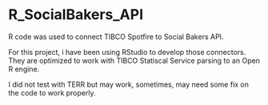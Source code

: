 # R_SocialBakers_API
R code was used to connect TIBCO Spotfire to Social Bakers API.

For this project, i have been using RStudio to develop those connectors.
They are optimized to work with TIBCO Statiscal Service parsing to an Open R engine.

I did not test with TERR but may work, sometimes, may need some fix on the code to work properly.
